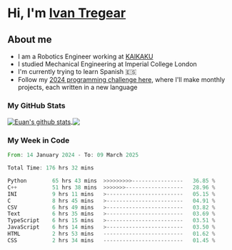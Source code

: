 # Hi, I'm [Ivan Tregear](https://www.linkedin.com/in/ivantregear/)

## About me

* I am a Robotics Engineer working at [KAIKAKU](https://github.com/KAIKAKU-AI)
* I studied Mechanical Engineering at Imperial College London
* I'm currently trying to learn Spanish :es:
* Follow my [2024 programming challenge here](https://github.com/ITregear?tab=repositories), where I'll make monthly projects, each written in a new language


### My GitHub Stats

<a href="#my-github-stats">
  <img align="center" src="https://github-readme-stats.vercel.app/api?username=itregear&count_private=true&show_icons=true&include_all_commits=true&theme=material-palenight" alt="Euan's github stats" />
</a>

<a href="#my-github-stats">
  <img align="center" src="https://github-readme-stats.vercel.app/api/top-langs/?username=itregear&layout=compact&theme=material-palenight" />
</a>

### My Week in Code
<!--START_SECTION:waka-->

```rust
From: 14 January 2024 - To: 09 March 2025

Total Time: 176 hrs 32 mins

Python        65 hrs 43 mins  >>>>>>>>>----------------   36.85 %
C++           51 hrs 38 mins  >>>>>>>------------------   28.96 %
INI           9 hrs 11 mins   >------------------------   05.15 %
C             8 hrs 45 mins   >------------------------   04.91 %
CSV           6 hrs 49 mins   >------------------------   03.82 %
Text          6 hrs 35 mins   >------------------------   03.69 %
TypeScript    6 hrs 15 mins   >------------------------   03.51 %
JavaScript    6 hrs 14 mins   >------------------------   03.50 %
HTML          2 hrs 53 mins   -------------------------   01.62 %
CSS           2 hrs 34 mins   -------------------------   01.45 %
```

<!--END_SECTION:waka-->
